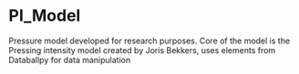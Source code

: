 # PI_Model
Pressure model developed for research purposes. Core of the model is the Pressing intensity model created by Joris Bekkers, uses elements from Databallpy for data manipulation
